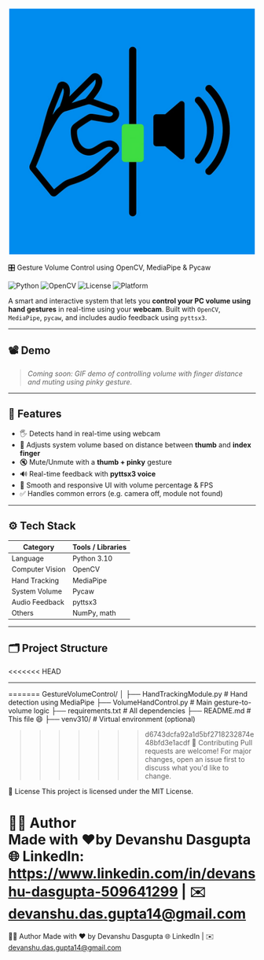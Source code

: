 <p align="center">
  <img src="preview.png" width="500"/>
</p>
🎛️ Gesture Volume Control using OpenCV, MediaPipe & Pycaw

![Python](https://img.shields.io/badge/Python-3.10-blue?logo=python)
![OpenCV](https://img.shields.io/badge/OpenCV-4.0+-red?logo=opencv)
![License](https://img.shields.io/badge/License-MIT-green)
![Platform](https://img.shields.io/badge/Platform-Windows-lightgrey)

A smart and interactive system that lets you **control your PC volume using hand gestures** in real-time using your **webcam**. Built with `OpenCV`, `MediaPipe`, `pycaw`, and includes audio feedback using `pyttsx3`.

---

## 📽️ Demo

> _Coming soon: GIF demo of controlling volume with finger distance and muting using pinky gesture._

---

## 🚀 Features

- 🖐️ Detects hand in real-time using webcam
- 📏 Adjusts system volume based on distance between **thumb** and **index finger**
- 🔇 Mute/Unmute with a **thumb + pinky** gesture
- 🔊 Real-time feedback with **pyttsx3 voice**
- 🎯 Smooth and responsive UI with volume percentage & FPS
- ✅ Handles common errors (e.g. camera off, module not found)

---

## ⚙️ Tech Stack

| Category       | Tools / Libraries |
|----------------|-------------------|
| Language       | Python 3.10        |
| Computer Vision| OpenCV             |
| Hand Tracking  | MediaPipe          |
| System Volume  | Pycaw              |
| Audio Feedback | pyttsx3            |
| Others         | NumPy, math        |

---

## 🗂️ Project Structure
<<<<<<< HEAD


---
=======
GestureVolumeControl/ │ ├── HandTrackingModule.py # Hand detection using MediaPipe ├── VolumeHandControl.py # Main gesture-to-volume logic ├── requirements.txt # All dependencies ├── README.md # This file 😄 ├── venv310/ # Virtual environment (optional)

>>>>>>> d6743dcfa92a1d5bf2718232874e48bfd3e1acdf
🤝 Contributing
Pull requests are welcome! For major changes, open an issue first to discuss what you'd like to change.

🧾 License
This project is licensed under the MIT License.

🧑‍💻 Author<br>
Made with ❤️by Devanshu Dasgupta<br>
🌐 LinkedIn: https://www.linkedin.com/in/devanshu-dasgupta-509641299 | ✉️ devanshu.das.gupta14@gmail.com
=======
🧑‍💻 Author
Made with ❤️ by Devanshu Dasgupta
🌐 LinkedIn | ✉️ devanshu.das.gupta14@gmail.com

